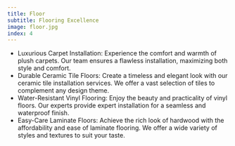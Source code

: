 ```yaml
---
title: Floor
subtitle: Flooring Excellence
image: floor.jpg
index: 4
---
```

- Luxurious Carpet Installation: Experience the comfort and warmth of plush carpets. Our team ensures a flawless installation, maximizing both style and comfort.
- Durable Ceramic Tile Floors: Create a timeless and elegant look with our ceramic tile installation services. We offer a vast selection of tiles to complement any design theme.
- Water-Resistant Vinyl Flooring: Enjoy the beauty and practicality of vinyl floors. Our experts provide expert installation for a seamless and waterproof finish.
- Easy-Care Laminate Floors: Achieve the rich look of hardwood with the affordability and ease of laminate flooring. We offer a wide variety of styles and textures to suit your taste.